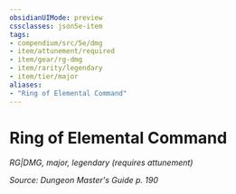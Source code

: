 ```yaml
---
obsidianUIMode: preview
cssclasses: json5e-item
tags:
- compendium/src/5e/dmg
- item/attunement/required
- item/gear/rg-dmg
- item/rarity/legendary
- item/tier/major
aliases: 
- "Ring of Elemental Command"
---
```

# Ring of Elemental Command
*RG|DMG, major, legendary (requires attunement)*  


*Source: Dungeon Master's Guide p. 190*